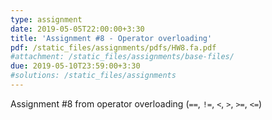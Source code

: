 ```yaml
---
type: assignment
date: 2019-05-05T22:00:00+3:30
title: 'Assignment #8 - Operator overloading'
pdf: /static_files/assignments/pdfs/HW8.fa.pdf
#attachment: /static_files/assignments/base-files/
due: 2019-05-10T23:59:00+3:30
#solutions: /static_files/assignments
---
```

Assignment #8 from operator overloading (`==`, `!=`, `<`, `>`, `>=`, `<=`)

